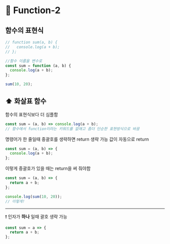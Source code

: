 # 📌 Function-2

## 함수의 표현식
``` javascript
// function sum(a, b) {
//   console.log(a + b);
// };

//함수 이름을 변수로
const sum = function (a, b) {
  console.log(a + b);
};

sum(10, 20);
```

## ⬆ 화살표 함수
함수의 표현식보다 더 심플함

``` javascript
const sum = (a, b) => console.log(a + b);
// 함수에서 function이라는 키워드를 없애고 좀더 단순한 표현방식으로 바꿈
```
명령어가 한 줄일때 중괄호를 생략하면 return 생략 가능
값이 자동으로 return

``` javascript
const sum = (a, b) => {
  console.log(a + b);
};
```
이렇게 중괄호가 있을 때는 return을 써 줘야함
``` javascript
const sum = (a, b) => {
  return a + b;
};

console.log(sum(10, 20));
// 이렇게!
```
***
❗ 인자가 __하나__ 일때 괄호 생략 가능
``` javascript
const sum = a => {
  return a + b;
};